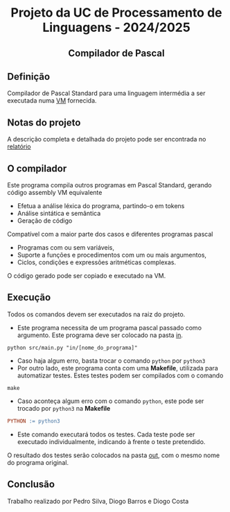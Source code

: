 <h1 align="center">Projeto da UC de Processamento de Linguagens - 2024/2025</h1>
<h2 align="center">Compilador de Pascal</h2>

## Definição
Compilador de Pascal Standard para uma linguagem intermédia a ser executada numa [VM](https://ewvm.epl.di.uminho.pt/) fornecida.

## Notas do projeto
A descrição completa e detalhada do projeto pode ser encontrada no [relatório](https://github.com/Pedrosilva03/pl-pascal-compiler/blob/main/doc/pl2025_projeto_gr9.pdf)

## O compilador
Este programa compila outros programas em Pascal Standard, gerando código assembly VM equivalente
- Efetua a análise léxica do programa, partindo-o em tokens
- Análise sintática e semântica
- Geração de código

Compatível com a maior parte dos casos e diferentes programas pascal
- Programas com ou sem variáveis,
- Suporte a funções e procedimentos com um ou mais argumentos,
- Ciclos, condições e expressões aritméticas complexas.

O código gerado pode ser copiado e executado na VM.
## Execução
Todos os comandos devem ser executados na raiz do projeto.

- Este programa necessita de um programa pascal passado como argumento. Este programa deve ser colocado na pasta [in](https://github.com/Pedrosilva03/pl-pascal-compiler/tree/main/in).
```console
python src/main.py "in/[nome_do_programa]"
```
- Caso haja algum erro, basta trocar o comando ```python``` por ```python3```
- Por outro lado, este programa conta com uma **Makefile**, utilizada para automatizar testes. Estes testes podem ser compilados com o comando
```console
make
```
- Caso aconteça algum erro com o comando ```python```, este pode ser trocado por ```python3``` na **Makefile**
```Makefile
PYTHON := python3
```
- Este comando executará todos os testes. Cada teste pode ser executado individualmente, indicando à frente o teste pretendido.

O resultado dos testes serão colocados na pasta [out](https://github.com/Pedrosilva03/pl-pascal-compiler/tree/main/out), com o mesmo nome do programa original.
## Conclusão
Trabalho realizado por Pedro Silva, Diogo Barros e Diogo Costa
